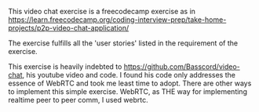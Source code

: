 This video chat exercise is a freecodecamp exercise as in https://learn.freecodecamp.org/coding-interview-prep/take-home-projects/p2p-video-chat-application/

The exercise fulfills all the 'user stories' listed in the requirement of the exercise.

This exercise is heavily indebted to https://github.com/Basscord/video-chat, his youtube video and code. I found his code only addresses the essence of WebRTC and took me least time to adopt. There are other ways to implement this simple exercise. WebRTC, as THE way for implementing realtime peer to peer comm, I used webrtc.

